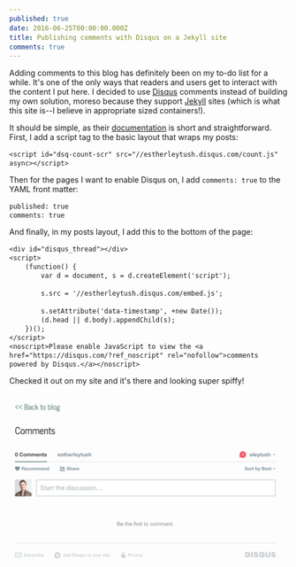 ```yaml
---
published: true
date: 2016-06-25T00:00:00.000Z
title: Publishing comments with Disqus on a Jekyll site
comments: true
---
```

Adding comments to this blog has definitely been on my to-do list for a while. It's one of the only ways that readers and users get to interact with the content I put here. I decided to use [Disqus](https://disqus.com/) comments instead of building my own solution, moreso because they support [Jekyll](https://jekyllrb.com/) sites (which is what this site is--I believe in appropriate sized containers!). 

It should be simple, as their [documentation](https://help.disqus.com/customer/portal/articles/472138-jekyll-installation-instructions) is short and straightforward. First, I add a script tag to the basic layout that wraps my posts:

```
<script id="dsq-count-scr" src="//estherleytush.disqus.com/count.js" async></script>
```

Then for the pages I want to enable Disqus on, I add ```comments: true``` to the YAML front matter:

```
published: true
comments: true
```

And finally, in my posts layout, I add this to the bottom of the page:

```
<div id="disqus_thread"></div>
<script>
    (function() { 
        var d = document, s = d.createElement('script');
        
        s.src = '//estherleytush.disqus.com/embed.js';
        
        s.setAttribute('data-timestamp', +new Date());
        (d.head || d.body).appendChild(s);
    })();
</script>
<noscript>Please enable JavaScript to view the <a href="https://disqus.com/?ref_noscript" rel="nofollow">comments powered by Disqus.</a></noscript>
```

Checked it out on my site and it's there and looking super spiffy!

![disqus.png](/assets/blog/disqus.png)

